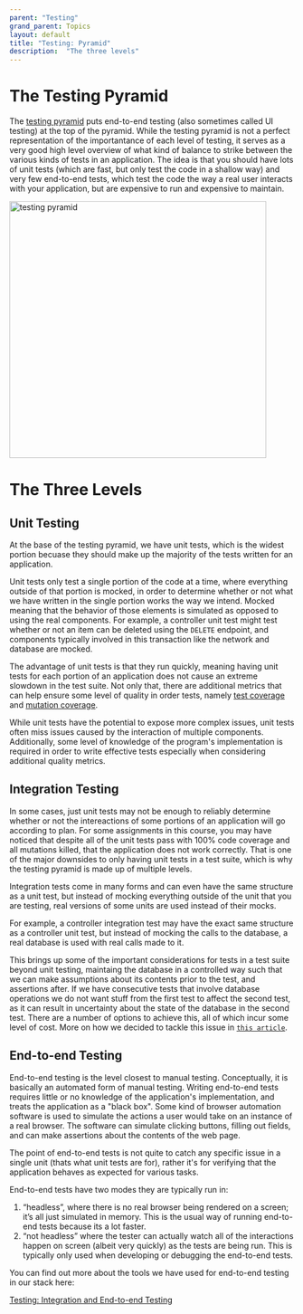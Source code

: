 ```yaml
---
parent: "Testing"
grand_parent: Topics
layout: default
title: "Testing: Pyramid"
description:  "The three levels"
---
```


# The Testing Pyramid

The [testing pyramid](https://testing.googleblog.com/2015/04/just-say-no-to-more-end-to-end-tests.html#testing_pyramid:~:text=units%20work%20together.-,Testing%20Pyramid,-Even%20with%20both) puts 
end-to-end testing (also sometimes called UI testing) at the top of the pyramid. While the testing pyramid is not a perfect representation of the importantance of each level of testing, it serves as a very good high level overview of what kind of balance to strike between the various kinds of tests in an application.  The idea is that you should have lots of unit tests (which are 
fast, but only test the code in a shallow way) and very few end-to-end tests, which test the code the way a real user interacts with your application,
but are expensive to run and expensive to maintain.

<img width="454" alt="testing pyramid" src="https://github.com/ucsb-cs156/ucsb-cs156.github.io/assets/1119017/cfbc9f96-af05-45de-bf54-bff7472a262a">

# The Three Levels 

## Unit Testing

At the base of the testing pyramid, we have unit tests, which is the widest portion becuase they should make up the majority of the tests written for an application. 

Unit tests only test a single portion of the code at a time, where everything outside of that portion is mocked, in order to determine whether or not what we have written in the single portion works the way we intend. Mocked meaning that the behavior of those elements is simulated as opposed to using the real components. For example, a controller unit test might test whether or not an item can be deleted using the `DELETE` endpoint, and components typically involved in this transaction like the network and database are mocked. 

The advantage of unit tests is that they run quickly, meaning having unit tests for each portion of an application does not cause an extreme slowdown in the test suite. Not only that, there are additional metrics that can help ensure some level of quality in order tests, namely [test coverage](https://ucsb-cs156.github.io/topics/testing/#test-coverage) and [mutation coverage](https://ucsb-cs156.github.io/topics/testing/#test-coverage).

While unit tests have the potential to expose more complex issues, unit tests often miss issues caused by the interaction of multiple components. Additionally, some level of knowledge of the program's implementation is required in order to write effective tests especially when considering additional quality metrics. 

## Integration Testing

In some cases, just unit tests may not be enough to reliably determine whether or not the intereactions of some portions of an application will go according to plan. For some assignments in this course, you may have noticed that despite all of the unit tests pass with 100% code coverage and all mutations killed, that the application does not work correctly. That is one of the major downsides to only having unit tests in a test suite, which is why the testing pyramid is made up of multiple levels.

Integration tests come in many forms and can even have the same structure as a unit test, but instead of mocking everything outside of the unit that you are testing, real versions of some units are used instead of their mocks.

For example, a controller integration test may have the exact same structure as a controller unit test, but instead of mocking the calls to the database, a real database is used with real calls made to it. 

This brings up some of the important considerations for tests in a test suite beyond unit testing, maintaing the database in a controlled way such that we can make assumptions about its contents prior to the test, and assertions after. If we have consecutive tests that involve database operations we do not want stuff from the first test to affect the second test, as it can result in uncertainty about the state of the database in the second test. There are a number of options to achieve this, all of which incur some level of cost. More on how we decided to tackle this issue in [`this article`](https://ucsb-cs156.github.io/topics/testing/testing_integration_e2e_tests.html).

## End-to-end Testing

End-to-end testing is the level closest to manual testing. Conceptually, it is basically an automated form of manual testing. Writing end-to-end tests requires little or no knowledge of the application's implementation, and treats the application as a "black box". Some kind of browser automation software is used to simulate the actions a user would take on an instance of a real browser. The software can simulate clicking buttons, filling out fields, and can make assertions about the contents of the web page.

The point of end-to-end tests is not quite to catch any specific issue in a single unit (thats what unit tests are for), rather it's for verifying that the application behaves as expected for various tasks.

End-to-end tests have two modes they are typically run in:

1. “headless”, where there is no real browser being rendered on a screen; it’s all just simulated in memory. This is the usual way of running end-to-end tests because its a lot faster.
2. “not headless” where the tester can actually watch all of the interactions happen on screen (albeit very quickly) as the tests are being run. This is typically only used when developing or debugging the end-to-end tests.

You can find out more about the tools we have used for end-to-end testing in our stack here: 

[Testing: Integration and End-to-end Testing](https://ucsb-cs156.github.io/topics/testing/testing_integration_e2e_tests.html)
